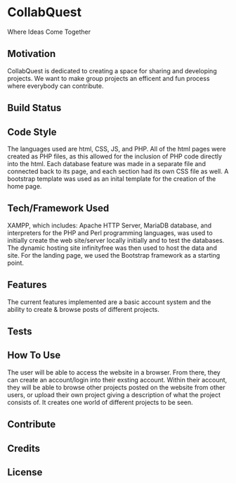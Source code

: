 # CollabQuest
Where Ideas Come Together 

## Motivation 
CollabQuest is dedicated to creating a space for sharing and developing projects. We want to make group projects an efficent and fun process where everybody can contribute. 

## Build Status

## Code Style
The languages used are html, CSS, JS, and PHP. All of the html pages were created as PHP files, as this allowed for the inclusion of PHP code directly into the html. Each database feature was made in a separate file and connected back to its page, and each section had its own CSS file as well. A bootstrap template was used as an inital template for the creation of the home page.
## Tech/Framework Used 
XAMPP, which includes: Apache HTTP Server, MariaDB database, and interpreters for the PHP and Perl programming languages, was used to initially create the web site/server locally initially and to test the databases. The dynamic hosting site infinityfree was then used to host the data and site. For the landing page, we used the Bootstrap framework as a starting point. 
## Features 
The current features implemented are a basic account system and the ability to create & browse posts of different projects. 
## Tests

## How To Use
The user will be able to access the website in a browser. From there, they can create an account/login into their exsting account. Within their account, they will be able to browse other projects posted on the website from other users, or upload their own project giving a description of what the project consists of. It creates one world of different projects to be seen.

## Contribute 

## Credits 

## License 
